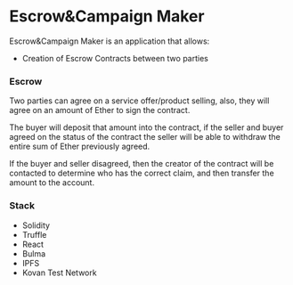# Escrow&Campaign Maker

Escrow&Campaign Maker is an application that allows:

- Creation of Escrow Contracts between two parties


### Escrow

Two parties can agree on a service offer/product selling, also, they will agree on an amount of Ether to sign the contract.

The buyer will deposit that amount into the contract, if the seller and buyer agreed on the status of the contract the seller will be able to withdraw the entire sum of Ether previously agreed.

If the buyer and seller disagreed, then the creator of the contract will be contacted to determine who has the correct claim, and then transfer the amount to the account.

### Stack

- Solidity
- Truffle
- React
- Bulma
- IPFS
- Kovan Test Network

